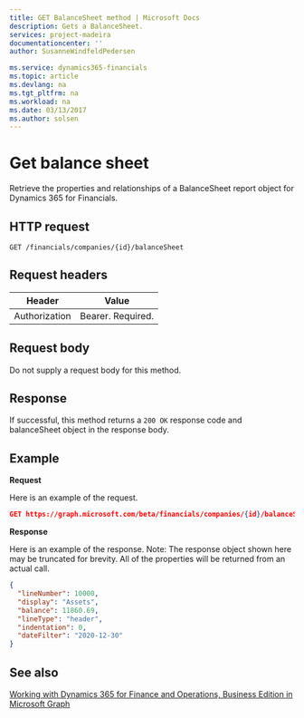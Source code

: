 ```yaml
---
title: GET BalanceSheet method | Microsoft Docs
description: Gets a BalanceSheet.
services: project-madeira
documentationcenter: ''
author: SusanneWindfeldPedersen

ms.service: dynamics365-financials
ms.topic: article
ms.devlang: na
ms.tgt_pltfrm: na
ms.workload: na
ms.date: 03/13/2017
ms.author: solsen
---
```


# Get balance sheet
Retrieve the properties and relationships of a BalanceSheet report object for Dynamics 365 for Financials.

## HTTP request
```
GET /financials/companies/{id}/balanceSheet
```

## Request headers
|Header|Value|
|------|-----|
|Authorization  |Bearer. Required. |

## Request body
Do not supply a request body for this method.

## Response
If successful, this method returns a ```200 OK``` response code and balanceSheet object in the response body.

## Example

**Request**

Here is an example of the request.
```json
GET https://graph.microsoft.com/beta/financials/companies/{id}/balanceSheet?$orderby=lineNumber&$filter=dateFilter eq 2020-12-30
```

**Response**

Here is an example of the response. Note: The response object shown here may be truncated for brevity. All of the properties will be returned from an actual call.

```json
{
  "lineNumber": 10000,
  "display": "Assets",
  "balance": 11860.69,
  "lineType": "header",
  "indentation": 0,
  "dateFilter": "2020-12-30"
}
```


## See also
[Working with Dynamics 365 for Finance and Operations, Business Edition in Microsoft Graph](dynamics_overview.md)  